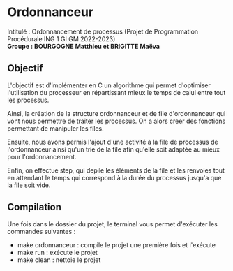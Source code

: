 # Ordonnanceur
Intitulé : Ordonnancement de processus
(Projet de Programmation Procédurale ING 1 GI GM 2022-2023)  
__Groupe : BOURGOGNE Matthieu et BRIGITTE Maëva__

## Objectif

L'objectif est d'implémenter en C un algorithme qui permet d'optimiser l'utilisation du processeur en répartissant mieux le temps de calul entre tout les processus.

Ainsi, la création de la structure ordonnanceur et de file d'ordonnanceur qui vont nous permettre de traiter les processus. On a alors creer des fonctions permettant de manipuler les files. 

Ensuite, nous avons permis l'ajout d'une activité à la file de processus de l'ordonnanceur ainsi qu'un trie de la file afin qu'elle soit adaptée au mieux pour l'ordonnancement. 

Enfin, on effectue step, qui depile les éléments de la file et les renvoies tout en attendant le temps qui correspond à la durée du processus jusqu'a que la file soit vide.

## Compilation
Une fois dans le dossier du projet, le terminal vous permet d'exécuter les commandes suivantes :  
* make ordonnanceur : compile le projet une première fois et l'exécute
* make run : exécute le projet
* make clean : nettoie le projet
